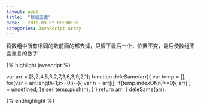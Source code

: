 ```yaml
---
layout: post
title:  "数组去重"
date:   2016-09-02 00:30:00
categories: JavaScript Array
---
```


将数组中所有相同的数前面的都去掉，只留下最后一个，位置不变，最后使数组不含重复的数字

{% highlight javascript %}

var arr = [3,2,4,5,3,2,7,3,6,3,9,2,1];
function deleSame(arr){
    var temp = [];
    for(var i=arr.length-1;i>=0;i--){
        var n = arr[i];
        if(temp.indexOf(n)>=0){
          arr[i] = undefined;
        }else{
          temp.push(n);
        }
    }
    return arr;
}
deleSame(arr);

{% endhighlight %}
